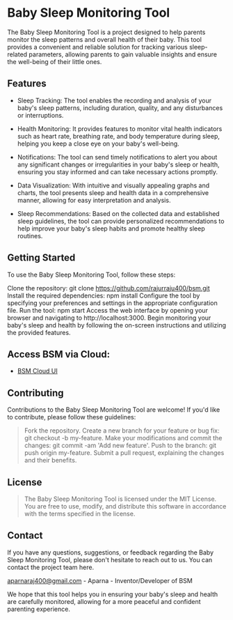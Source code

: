 

# Baby Sleep Monitoring Tool

The Baby Sleep Monitoring Tool is a project designed to help parents monitor the sleep patterns and overall health of their baby. This tool provides a convenient and reliable solution for tracking various sleep-related parameters, allowing parents to gain valuable insights and ensure the well-being of their little ones.

## Features

* Sleep Tracking: The tool enables the recording and analysis of your baby's sleep patterns, including duration, quality, and any disturbances or interruptions.

* Health Monitoring: It provides features to monitor vital health indicators such as heart rate, breathing rate, and body temperature during sleep, helping you keep a close eye on your baby's well-being.

* Notifications: The tool can send timely notifications to alert you about any significant changes or irregularities in your baby's sleep or health, ensuring you stay informed and can take necessary actions promptly.

* Data Visualization: With intuitive and visually appealing graphs and charts, the tool presents sleep and health data in a comprehensive manner, allowing for easy interpretation and analysis.

* Sleep Recommendations: Based on the collected data and established sleep guidelines, the tool can provide personalized recommendations to help improve your baby's sleep habits and promote healthy sleep routines.

## Getting Started
To use the Baby Sleep Monitoring Tool, follow these steps:

Clone the repository: git clone https://github.com/rajurraju400/bsm.git
Install the required dependencies: npm install
Configure the tool by specifying your preferences and settings in the appropriate configuration file.
Run the tool: npm start
Access the web interface by opening your browser and navigating to http://localhost:3000.
Begin monitoring your baby's sleep and health by following the on-screen instructions and utilizing the provided features.

## Access BSM via Cloud:

* [BSM Cloud UI](https://google.com)

## Contributing

Contributions to the Baby Sleep Monitoring Tool are welcome! If you'd like to contribute, please follow these guidelines:

> Fork the repository.
> Create a new branch for your feature or bug fix: git checkout -b my-feature.
> Make your modifications and commit the changes: git commit -am 'Add new feature'.
> Push to the branch: git push origin my-feature.
> Submit a pull request, explaining the changes and their benefits.

## License
> The Baby Sleep Monitoring Tool is licensed under the MIT License. You are free to use, modify, and distribute this software in accordance with the terms specified in the license.

## Contact
If you have any questions, suggestions, or feedback regarding the Baby Sleep Monitoring Tool, please don't hesitate to reach out to us. You can contact the project team here.

aparnaraj400@gmail.com - Aparna - Inventor/Developer of BSM

We hope that this tool helps you in ensuring your baby's sleep and health are carefully monitored, allowing for a more peaceful and confident parenting experience.